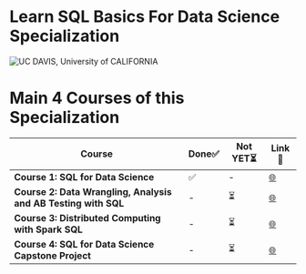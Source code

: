 # Learn SQL Basics For Data Science Specialization

![UC DAVIS, University of CALIFORNIA](https://d3njjcbhbojbot.cloudfront.net/api/utilities/v1/imageproxy/https://s3.amazonaws.com/coursera_assets/xdp/ucdavis.svg?auto=format%2Ccompress&dpr=1&h=70)

# Main 4 Courses of this Specialization 
|Course|Done✅|Not YET⏳|Link 🔗|
|-|-|-|-|
|__Course 1: SQL for Data Science__ |✅|-|[🌐]()|
|__Course 2: Data Wrangling, Analysis and AB Testing with SQL__|-|⏳|[🌐]()|
|__Course 3: Distributed Computing with Spark SQL__|-|⏳|[🌐]()|
|__Course 4: SQL for Data Science Capstone Project__|-|⏳|[🌐]()|





